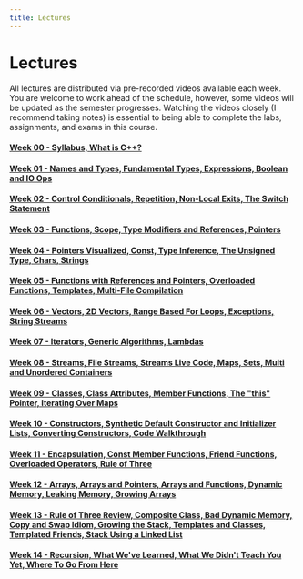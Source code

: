 ```yaml
---
title: Lectures
---
```


# Lectures

All lectures are distributed via pre-recorded videos available each week. You are welcome to work ahead of the schedule, however, some videos will be updated as the semester progresses. Watching the videos closely (I recommend taking notes) is essential to being able to complete the labs, assignments, and exams in this course.

#### [Week 00 - Syllabus, What is C++?](lectures/week00.html)

#### [Week 01 - Names and Types, Fundamental Types, Expressions, Boolean and IO Ops](lectures/week01.html)

#### [Week 02 - Control Conditionals, Repetition, Non-Local Exits, The Switch Statement](lectures/week02.html)

#### [Week 03 - Functions, Scope, Type Modifiers and References, Pointers](lectures/week03.html)

#### [Week 04 - Pointers Visualized, Const, Type Inference, The Unsigned Type, Chars, Strings](lectures/week04.html)

#### [Week 05 - Functions with References and Pointers, Overloaded Functions, Templates, Multi-File Compilation](lectures/week05.html)

#### [Week 06 - Vectors, 2D Vectors, Range Based For Loops, Exceptions, String Streams](lectures/week06.html)

#### [Week 07 - Iterators, Generic Algorithms, Lambdas](lectures/week07.html)

#### [Week 08 - Streams, File Streams, Streams Live Code, Maps, Sets, Multi and Unordered Containers](lectures/week08.html)

#### [Week 09 - Classes, Class Attributes, Member Functions, The "this" Pointer, Iterating Over Maps](lectures/week09.html)

#### [Week 10 - Constructors, Synthetic Default Constructor and Initializer Lists, Converting Constructors, Code Walkthrough](lectures/week10.html)

#### [Week 11 - Encapsulation, Const Member Functions, Friend Functions, Overloaded Operators, Rule of Three](lectures/week11.html)

#### [Week 12 - Arrays, Arrays and Pointers, Arrays and Functions, Dynamic Memory, Leaking Memory, Growing Arrays](lectures/week12.html)

#### [Week 13 - Rule of Three Review, Composite Class, Bad Dynamic Memory, Copy and Swap Idiom, Growing the Stack, Templates and Classes, Templated Friends, Stack Using a Linked List](lectures/week13.html)

#### [Week 14 - Recursion, What We've Learned, What We Didn't Teach You Yet, Where To Go From Here](lectures/week14.html)
